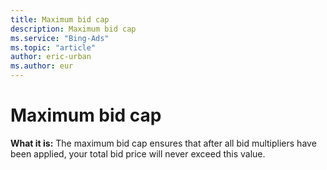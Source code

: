 ```yaml
---
title: Maximum bid cap
description: Maximum bid cap
ms.service: "Bing-Ads"
ms.topic: "article"
author: eric-urban
ms.author: eur
---
```


# Maximum bid cap

**What it is:** The maximum bid cap ensures that after all bid multipliers have been applied, your total bid price will never exceed this value.


